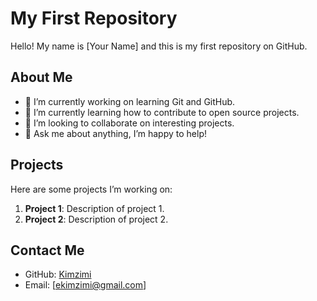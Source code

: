 # My First Repository

Hello! My name is [Your Name] and this is my first repository on GitHub.

## About Me
- 🔭 I’m currently working on learning Git and GitHub.
- 🌱 I’m currently learning how to contribute to open source projects.
- 👯 I’m looking to collaborate on interesting projects.
- 💬 Ask me about anything, I’m happy to help!

## Projects
Here are some projects I’m working on:
1. **Project 1**: Description of project 1.
2. **Project 2**: Description of project 2.

## Contact Me
- GitHub: [Kimzimi](https://github.com/Kimzimi)
- Email: [ekimzimi@gmail.com]
